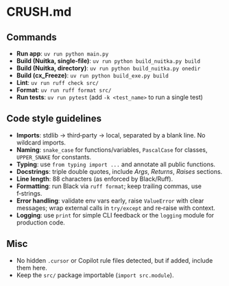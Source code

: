 # CRUSH.md

## Commands
- **Run app**: `uv run python main.py`
- **Build (Nuitka, single‑file)**: `uv run python build_nuitka.py build`
- **Build (Nuitka, directory)**: `uv run python build_nuitka.py onedir`
- **Build (cx_Freeze)**: `uv run python build_exe.py build`
- **Lint**: `uv run ruff check src/`
- **Format**: `uv run ruff format src/`
- **Run tests**: `uv run pytest` (add `-k <test_name>` to run a single test)

## Code style guidelines
- **Imports**: stdlib → third‑party → local, separated by a blank line. No wildcard imports.
- **Naming**: `snake_case` for functions/variables, `PascalCase` for classes, `UPPER_SNAKE` for constants.
- **Typing**: use `from typing import ...` and annotate all public functions.
- **Docstrings**: triple double quotes, include *Args*, *Returns*, *Raises* sections.
- **Line length**: 88 characters (as enforced by Black/Ruff).
- **Formatting**: run Black via `ruff format`; keep trailing commas, use f‑strings.
- **Error handling**: validate env vars early, raise `ValueError` with clear messages; wrap external calls in `try/except` and re‑raise with context.
- **Logging**: use `print` for simple CLI feedback or the `logging` module for production code.

## Misc
- No hidden `.cursor` or Copilot rule files detected, but if added, include them here.
- Keep the `src/` package importable (`import src.module`).
